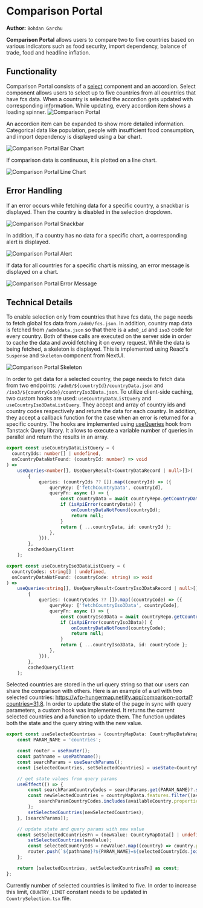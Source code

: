 # Comparison Portal

**Author:** `Bohdan Garchu`

**Comparison Portal** allows users to compare two to five countries based on various indicators such as food security, import dependency, balance of trade, food and headline inflation. 

## Functionality

Comparison Portal consists of a [select](https://nextui.org/docs/components/select) component and an accordion. Select component allows users to select up to five countries from all countries that have fcs data. When a country is selected the accordion gets updated with corresponding information. While updating, every accordion item shows a loading spinner. 
![Comparison Portal](/img/comparison_portal/loading.png)

An accordion item can be expanded to show more detailed information. Categorical data like population, people with insufficient food consumption, and import dependency is displayed using a bar chart.

![Comparison Portal Bar Chart](/img/comparison_portal/bar_chart.png)

If comparison data is continuous, it is plotted on a line chart. 

![Comparison Portal Line Chart](/img/comparison_portal/line_chart.png)

## Error Handling

If an error occurs while fetching data for a specific country, a snackbar is displayed. Then the country is disabled in the selection dropdown.

![Comparison Portal Snackbar](/img/comparison_portal/algeria.png)

In addition, if a country has no data for a specific chart, a corresponding alert is displayed.

![Comparison Portal Alert](/img/comparison_portal/alert.png)

If data for all countries for a specific chart is missing, an error message is displayed on a chart.

![Comparison Portal Error Message](/img/comparison_portal/chart_error_message.png)

## Technical Details

To enable selection only from countries that have fcs data, the page needs to fetch global fcs data from `/adm0/fcs.json`. In addition, country map data is fetched from `/adm0data.json` so that there is a `adm0_id` and `iso3` code for every country. Both of these calls are executed on the server side in order to cache the data and avoid fetching it on every request. While the data is being fetched, a skeleton is displayed. This is implemented using React's `Suspense` and `Skeleton` component from NextUI.

![Comparison Portal Skeleton](/img/comparison_portal/skeleton.png)

In order to get data for a selected country, the page needs to fetch data from two endpoints: `/adm0/${countryId}/countryData.json` and `/iso3/${countryCode}/countryIso3Data.json`. To utilize client-side caching, two custom hooks are used: `useCountryDataListQuery` and `useCountryIso3DataListQuery`. They accept and array of country ids and country codes respectively and return the data for each country. In addition, they accept a callback function for the case when an error is returned for a specific country. The hooks are implemented using [useQueries](https://tanstack.com/query/latest/docs/framework/react/reference/useQueries) hook from Tanstack Query library. It allows to execute a variable number of queries in parallel and return the results in an array.

```typescript
export const useCountryDataListQuery = (
  countryIds: number[] | undefined,
  onCountryDataNotFound: (countryId: number) => void
) =>
    useQueries<number[], UseQueryResult<CountryDataRecord | null>[]>(
        {
            queries: (countryIds ?? []).map((countryId) => ({
                queryKey: ['fetchCountryData', countryId],
                queryFn: async () => {
                    const countryData = await countryRepo.getCountryData(countryId);
                    if (isApiError(countryData)) {
                        onCountryDataNotFound(countryId);
                        return null;
                    }
                    return { ...countryData, id: countryId };
                },
            })),
        },
        cachedQueryClient
    );
```

```typescript
export const useCountryIso3DataListQuery = (
  countryCodes: string[] | undefined,
  onCountryDataNotFound: (countryCode: string) => void
) =>
    useQueries<string[], UseQueryResult<CountryIso3DataRecord | null>[]>(
        {
            queries: (countryCodes ?? []).map((countryCode) => ({
                queryKey: ['fetchCountryIso3Data', countryCode],
                queryFn: async () => {
                    const countryIso3Data = await countryRepo.getCountryIso3Data(countryCode);
                    if (isApiError(countryIso3Data)) {
                        onCountryDataNotFound(countryCode);
                        return null;
                    }
                    return { ...countryIso3Data, id: countryCode };
                },
            })),
        },
        cachedQueryClient
    );
```

Selected countries are stored in the url query string so that our users can share the comparison with others. Here is an example of a url with two selected countries: https://wfp-hungermap.netlify.app/comparison-portal?countries=31,8.
In order to update the state of the page in sync with query parameters, a custom hook was implemented. It returns the current selected countries and a function to update them. The function updates both the state and the query string with the new value.

```typescript
export const useSelectedCountries = (countryMapData: CountryMapDataWrapper) => {
    const PARAM_NAME = 'countries';

    const router = useRouter();
    const pathname = usePathname();
    const searchParams = useSearchParams();
    const [selectedCountries, setSelectedCountries] = useState<CountryMapData[] | undefined>(undefined);

    // get state values from query params
    useEffect(() => {
        const searchParamCountryCodes = searchParams.get(PARAM_NAME)?.split(',') ?? [];
        const newSelectedCountries = countryMapData.features.filter((availableCountry) =>
            searchParamCountryCodes.includes(availableCountry.properties.adm0_id.toString())
        );
        setSelectedCountries(newSelectedCountries);
    }, [searchParams]);

    // update state and query params with new value
    const setSelectedCountriesFn = (newValue: CountryMapData[] | undefined) => {
        setSelectedCountries(newValue);
        const selectedCountryIds = newValue?.map((country) => country.properties.adm0_id) ?? [];
        router.push(`${pathname}?${PARAM_NAME}=${selectedCountryIds.join(',')}`);
    };

    return [selectedCountries, setSelectedCountriesFn] as const;
};
```

Currently number of selected countries is limited to five. In order to increase this limit, `COUNTRY_LIMIT` constant needs to be updated in `CountrySelection.tsx` file.
